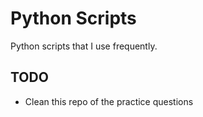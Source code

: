# Python Scripts

Python scripts that I use frequently.

## TODO

- Clean this repo of the practice questions

